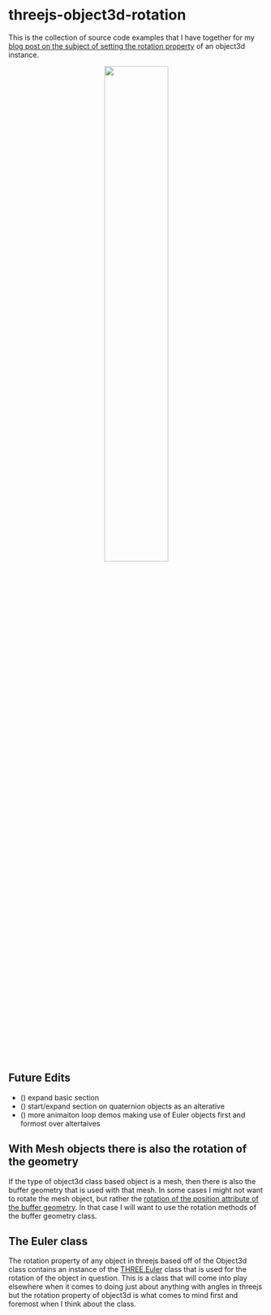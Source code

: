 # threejs-object3d-rotation

This is the collection of source code examples that I have together for my [blog post on the subject of setting the rotation property](https://dustinpfister.github.io/2022/04/08/threejs-object3d-rotation/) of an object3d instance.

<div align="center">
      <a href="https://www.youtube.com/watch?v=837fOzGk7XA">
         <img src="https://img.youtube.com/vi/837fOzGk7XA/0.jpg" style="width:50%;">
      </a>
</div>

## Future Edits

* () expand basic section
* () start/expand section on quaternion objects as an alterative
* () more animaiton loop demos making use of Euler objects first and formost over altertaives


## With Mesh objects there is also the rotation of the geometry

If the type of object3d class based object is a mesh, then there is also the buffer geometry that is used with that mesh. In some cases I might not want to rotate the mesh object, but rather the [rotation of the position attribute of the buffer geometry](https://dustinpfister.github.io/2021/05/20/threejs-buffer-geometry-rotation/). In that case I will want to use the rotation methods of the buffer geometry class.

## The Euler class

The rotation property of any object in threejs based off of the Object3d class contains an instance of the [THREE.Euler](https://dustinpfister.github.io/2021/04/28/threejs-euler/) class that is used for the rotation of the object in question. This is a class that will come into play elsewhere when it comes to doing just about anything with angles in threejs but the rotation property of object3d is what comes to mind first and foremost when I think about the class.